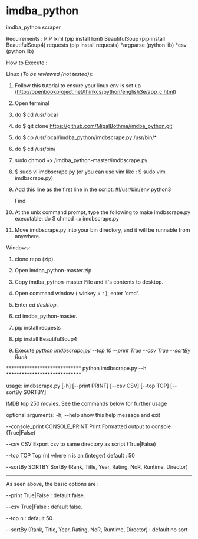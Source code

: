 # imdba_python

imdba_python scraper

Requirements :
PIP
lxml (pip install lxml)
BeautifulSoup (pip install BeautifulSoup4)
requests (pip install requests)
*argparse (python lib)
*csv (python lib)

How to Execute :
  
Linux (*To be reviewed (not tested)*): 
    
1. Follow this tutorial to ensure your linux env is set up (http://openbookproject.net/thinkcs/python/english3e/app_c.html)
    
2. Open terminal
    
3. do $ cd /usr/local

4. do $ git clone https://github.com/MigalBothma/imdba_python.git

5. do $ cp /usr/local/imdba_python/imdbscrape.py /usr/bin/*

6. do $ cd /usr/bin/

7. sudo chmod +x /imdba_python-master/imdbscrape.py
    
8. $ sudo vi imdbscrape.py (or you can use vim like : $ sudo vim imdbscrape.py)
    
9. Add this line as the first line in the script:
      #!/usr/bin/env python3
   
   Find    
    
10. At the unix command prompt, type the following to make imdbscrape.py executable:
      do $ chmod +x imdbscrape.py
    
11. Move imdbscrape.py into your bin directory, and it will be runnable from anywhere.

Windows:
    
1. clone repo (zip).
    
2. Open imdba_python-master.zip
    
3. Copy imdba_python-master File and it's contents to desktop.
    
4. Open command window ( winkey + r ), enter 'cmd'.
    
5. Enter *cd desktop*.
   
6. cd imdba_python-master.
    
7. pip install requests
    
8. pip install BeautifulSoup4
    
9. Execute *python imdbscrape.py --top 10 --print True --csv True --sortBy Rank*

***************************** python imdbscrape.py --h *****************************


usage: imdbscrape.py [-h] [--print PRINT] [--csv CSV] [--top TOP]
 [--sortBy SORTBY]


IMDB top 250 movies. See the commands below for further usage



optional arguments:
  -h, --help       show this help message and exit
  
--console_print CONSOLE_PRINT    Print Formatted output to console (True|False)
  
--csv CSV        Export csv to same directory as script (True|False)
  
--top TOP        Top (n) where n is an (integer) default : 50
  
--sortBy SORTBY  SortBy (Rank, Title, Year, Rating, NoR, Runtime, Director)
  
  
*********************************************************************************



As seen above, the basic options are :

--print   True|False        : default false.

--csv     True|False        : default false.

--top n                     : default 50.

--sortBy (Rank, Title, Year, Rating, NoR, Runtime, Director) : default no sort

